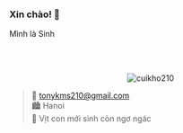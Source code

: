 ### Xin chào! 🥰

Mình là Sinh

<br /><br />
<p align='center'>
	<img src='https://cuikho.cf/user/cuikho210/avatar' alt='cuikho210'>
</p>

> 📧 tonykms210@gmail.com  
> 🏙️ Hanoi  
> 🦆 Vịt con mới sinh còn ngơ ngác
